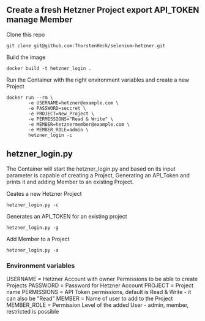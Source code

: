 ## Create a fresh Hetzner Project export API_TOKEN manage Member

Clone this repo

    git clone git@github.com:ThorstenHeck/selenium-hetzner.git

Build the image

    docker build -t hetzner_login . 

Run the Container with the right environment variables and create a new Project

    docker run --rm \
            -e USERNAME=hetzner@example.com \
            -e PASSWORD=seccret \
            -e PROJECT=New_Project \
            -e PERMISSIONS="Read & Write" \
            -e MEMBER=hetznermember@example.com \
            -e MEMBER_ROLE=admin \
            hetzner_login -c

        
## hetzner_login.py

The Container will start the hetzner_login.py and based on its input parameter is capable of creating a Project, Generating an API_Token and prints it and adding Member to an existing Project.  


Ceates a new Hetzner Project

    hetzner_login.py -c

Generates an API_TOKEN for an existing project

    hetzner_login.py -g

Add Member to a Project

    hetzner_login.py -a

### Environment variables

USERNAME = Hetzner Account with owner Permissions to be able to create Projects
PASSWORD = Password for Hetzner Account
PROJECT = Project name
PERMISSIONS = API Token permissions, default is Read & Write - it can also be "Read"
MEMBER = Name of user to add to the Project
MEMBER_ROLE = Permission Level of the added User - admin, member, restricted is possible